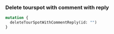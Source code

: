 


### Delete tourspot with comment with reply
```graphql
mutation {
  deleteTourSpotWithCommentReply(id: "")
}
```